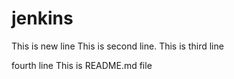 # jenkins

This is new line
This is second line.
This is third line

fourth line
This is README.md file
